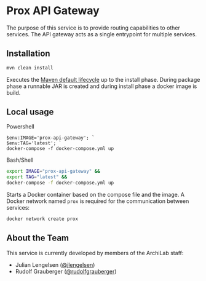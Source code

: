 # Prox API Gateway

The purpose of this service is to provide routing capabilities to other services. The API gateway
acts as a single entrypoint for multiple services.

## Installation

```bash
mvn clean install
```

Executes the
[Maven default lifecycle](https://maven.apache.org/guides/introduction/introduction-to-the-lifecycle.html)
up to the install phase. During package phase a runnable JAR is created and during install phase a
docker image is build.

## Local usage

Powershell
```posh
$env:IMAGE='prox-api-gateway'; `
$env:TAG='latest'; `
docker-compose -f docker-compose.yml up
```

Bash/Shell
```bash
export IMAGE="prox-api-gateway" &&
export TAG="latest" &&
docker-compose -f docker-compose.yml up
```

Starts a Docker container based on the compose file and the image. A Docker network named `prox` is
required for the communication between services:

```bash
docker network create prox
```

## About the Team

This service is currently developed by members of the ArchiLab staff:

- Julian Lengelsen ([@jlengelsen](https://github.com/jlengelsen))
- Rudolf Grauberger ([@rudolfgrauberger](https://github.com/rudolfgrauberger))
